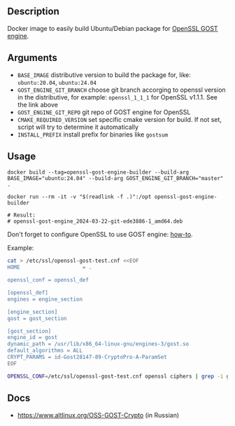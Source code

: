 ## Description

Docker image to easily build Ubuntu/Debian package for [OpenSSL GOST engine](https://github.com/gost-engine/engine).

## Arguments

* `BASE_IMAGE`    distributive version to build the package for, like:  `ubuntu:20.04`, `ubuntu:24.04`
* `GOST_ENGINE_GIT_BRANCH`    choose git branch accorging to openssl version in the distributive, for example: `openssl_1_1_1` for OpenSSL v1.1.1. See the link above
* `GOST_ENGINE_GIT_REPO`  git repo of GOST engine for OpenSSL
* `CMAKE_REQUIRED_VERSION` set specific cmake version for build. If not set, script will try to determine it automatically
* `INSTALL_PREFIX`  install prefix for binaries like `gostsum`

## Usage

```shell
docker build --tag=openssl-gost-engine-builder --build-arg BASE_IMAGE="ubuntu:24.04" --build-arg GOST_ENGINE_GIT_BRANCH="master" .

docker run --rm -it -v "$(readlink -f .)":/opt openssl-gost-engine-builder

# Result:
# openssl-gost-engine_2024-03-22-git-ede3886-1_amd64.deb
```

Don't forget to configure OpenSSL to use GOST engine: [how-to](https://github.com/gost-engine/engine/blob/master/INSTALL.md#how-to-configure).

Example:

```bash
cat > /etc/ssl/openssl-gost-test.cnf <<EOF
HOME                    = .

openssl_conf = openssl_def

[openssl_def]
engines = engine_section

[engine_section]
gost = gost_section

[gost_section]
engine_id = gost
dynamic_path = /usr/lib/x86_64-linux-gnu/engines-3/gost.so
default_algorithms = ALL
CRYPT_PARAMS = id-Gost28147-89-CryptoPro-A-ParamSet
EOF

OPENSSL_CONF=/etc/ssl/openssl-gost-test.cnf openssl ciphers | grep -i gost
```

## Docs

* https://www.altlinux.org/OSS-GOST-Crypto (in Russian)
